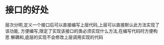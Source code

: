 # 接口的好处

层次分明,定义一个接口后可以直接编写上层代码,上层可以直接默认此方法实现了该功能,
方便编写,限定了实现该接口的类必须实现什么方法,在编写代码时方便构思
解耦和,底层的实现不会修改上层调用实现的代码